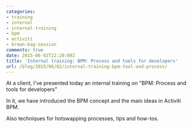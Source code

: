 ```yaml
---
categories:
- training
- internal
- internal-training
- bpm
- activiti
- brown-bag-session
comments: true
date: 2015-06-02T22:20:09Z
title: 'Internal training: BPM: Process and tools for developers'
url: /blog/2015/06/02/internal-training-bpm-tool-and-process/
---
```


At a client, I've presented today an internal training on "BPM: Process and tools for developers"

In it, we have introduced the BPM concept and the main ideas in Activiti BPM.

Also techniques for hotswapping processes, tips and how-tos.
